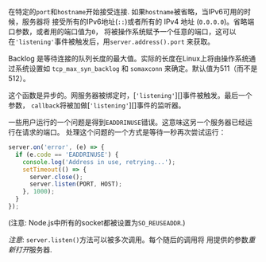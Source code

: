 <!-- YAML
added: v0.1.90
-->

在特定的`port`和`hostname`开始接受连接. 如果`hostname`被省略，当IPv6可用的时候，服务器将
接受所有的IPv6地址(`::`)或者所有的 IPv4 地址 (`0.0.0.0`)。省略端口参数，或者用的端口值为`0`，
将被操作系统赋予一个任意的端口，这可以在`'listening'`事件被触发后，用`server.address().port`
来获取。

Backlog 是等待连接的队列长度的最大值。实际的长度在Linux上将由操作系统通过系统设置如
`tcp_max_syn_backlog` 和 `somaxconn` 来确定。默认值为511（而不是512）。

这个函数是异步的。网服务器被绑定时，[`'listening'`][]事件被触发。最后一个参数，
`callback`将被加做[`'listening'`][]事件的监听器。

一些用户运行的一个问题是得到`EADDRINUSE`错误。这意味这另一个服务器已经运行在请求的端口。
处理这个问题的一个方式是等待一秒再次尝试运行：

```js
server.on('error', (e) => {
  if (e.code == 'EADDRINUSE') {
    console.log('Address in use, retrying...');
    setTimeout(() => {
      server.close();
      server.listen(PORT, HOST);
    }, 1000);
  }
});
```

(注意: Node.js中所有的socket都被设置为`SO_REUSEADDR`.)

*注意*: `server.listen()`方法可以被多次调用。每个随后的调用将
用提供的参数*重新打开*服务器.

